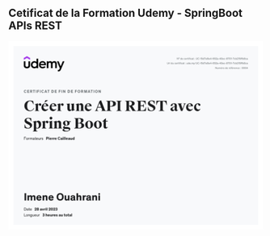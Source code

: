 ## Cetificat de la Formation Udemy - SpringBoot APIs REST 
![formation_udemy_API_REST_SpringBoot.jpg](formation_udemy_API_REST_SpringBoot.jpg)
